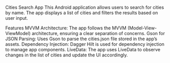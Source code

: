 Cities Search App
This Android application allows users to search for cities by name. The app displays a list of cities and filters the results based on user input.

Features
MVVM Architecture: The app follows the MVVM (Model-View-ViewModel) architecture, ensuring a clear separation of concerns.
Gson for JSON Parsing: Uses Gson to parse the cities.json file stored in the app’s assets.
Dependency Injection: Dagger Hilt is used for dependency injection to manage app components.
LiveData: The app uses LiveData to observe changes in the list of cities and update the UI accordingly.
